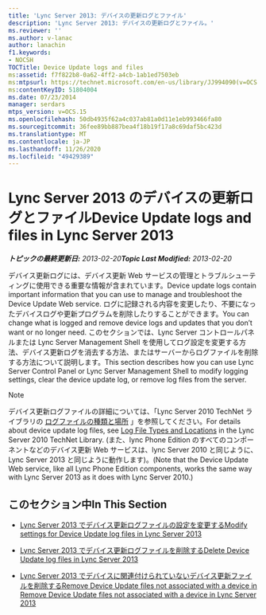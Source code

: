 ```yaml
---
title: 'Lync Server 2013: デバイスの更新ログとファイル'
description: 'Lync Server 2013: デバイスの更新ログとファイル。'
ms.reviewer: ''
ms.author: v-lanac
author: lanachin
f1.keywords:
- NOCSH
TOCTitle: Device Update logs and files
ms:assetid: f7f822b8-0a62-4ff2-a4cb-1ab1ed7503eb
ms:mtpsurl: https://technet.microsoft.com/en-us/library/JJ994090(v=OCS.15)
ms:contentKeyID: 51804004
ms.date: 07/23/2014
manager: serdars
mtps_version: v=OCS.15
ms.openlocfilehash: 50db4935f62a4c037ab81a0d11e1eb993466fa80
ms.sourcegitcommit: 36fee89bb887bea4f18b19f17a8c69daf5bc423d
ms.translationtype: MT
ms.contentlocale: ja-JP
ms.lasthandoff: 11/26/2020
ms.locfileid: "49429389"
---
```

# <a name="device-update-logs-and-files-in-lync-server-2013"></a><span data-ttu-id="a0789-103">Lync Server 2013 のデバイスの更新ログとファイル</span><span class="sxs-lookup"><span data-stu-id="a0789-103">Device Update logs and files in Lync Server 2013</span></span>

<div data-xmlns="http://www.w3.org/1999/xhtml">

<div class="topic" data-xmlns="http://www.w3.org/1999/xhtml" data-msxsl="urn:schemas-microsoft-com:xslt" data-cs="https://msdn.microsoft.com/">

<div data-asp="https://msdn2.microsoft.com/asp">



</div>

<div id="mainSection">

<div id="mainBody"><span data-ttu-id="a0789-104">

<span> </span></span><span class="sxs-lookup"><span data-stu-id="a0789-104">

<span> </span></span></span>

<span data-ttu-id="a0789-105">_**トピックの最終更新日:** 2013-02-20_</span><span class="sxs-lookup"><span data-stu-id="a0789-105">_**Topic Last Modified:** 2013-02-20_</span></span>

<span data-ttu-id="a0789-106">デバイス更新ログには、デバイス更新 Web サービスの管理とトラブルシューティングに使用できる重要な情報が含まれています。</span><span class="sxs-lookup"><span data-stu-id="a0789-106">Device update logs contain important information that you can use to manage and troubleshoot the Device Update Web service.</span></span> <span data-ttu-id="a0789-107">ログに記録される内容を変更したり、不要になったデバイスログや更新プログラムを削除したりすることができます。</span><span class="sxs-lookup"><span data-stu-id="a0789-107">You can change what is logged and remove device logs and updates that you don’t want or no longer need.</span></span> <span data-ttu-id="a0789-108">このセクションでは、Lync Server コントロールパネルまたは Lync Server Management Shell を使用してログ設定を変更する方法、デバイス更新ログを消去する方法、またはサーバーからログファイルを削除する方法について説明します。</span><span class="sxs-lookup"><span data-stu-id="a0789-108">This section describes how you can use Lync Server Control Panel or Lync Server Management Shell to modify logging settings, clear the device update log, or remove log files from the server.</span></span>

<div>


> [!NOTE]  
> <span data-ttu-id="a0789-109">デバイス更新ログファイルの詳細については、「Lync Server 2010 TechNet ライブラリの <A href="https://technet.microsoft.com/library/gg398250(v=ocs.14).aspx">ログファイルの種類と場所</A> 」を参照してください。</span><span class="sxs-lookup"><span data-stu-id="a0789-109">For details about device update log files, see <A href="https://technet.microsoft.com/library/gg398250(v=ocs.14).aspx">Log File Types and Locations</A> in the Lync Server 2010 TechNet Library.</span></span> <span data-ttu-id="a0789-110">(また、lync Phone Edition のすべてのコンポーネントなどのデバイス更新 Web サービスは、lync Server 2010 と同じように、Lync Server 2013 と同じように動作します)。</span><span class="sxs-lookup"><span data-stu-id="a0789-110">(Note that the Device Update Web service, like all Lync Phone Edition components, works the same way with Lync Server 2013 as it does with Lync Server 2010.)</span></span>



</div>

<div>

## <a name="in-this-section"></a><span data-ttu-id="a0789-111">このセクション中</span><span class="sxs-lookup"><span data-stu-id="a0789-111">In This Section</span></span>

  - [<span data-ttu-id="a0789-112">Lync Server 2013 でデバイス更新ログファイルの設定を変更する</span><span class="sxs-lookup"><span data-stu-id="a0789-112">Modify settings for Device Update log files in Lync Server 2013</span></span>](lync-server-2013-modify-settings-for-device-update-log-files.md)

  - [<span data-ttu-id="a0789-113">Lync Server 2013 でデバイス更新ログファイルを削除する</span><span class="sxs-lookup"><span data-stu-id="a0789-113">Delete Device Update log files in Lync Server 2013</span></span>](lync-server-2013-delete-device-update-log-files.md)

  - [<span data-ttu-id="a0789-114">Lync Server 2013 でデバイスに関連付けられていないデバイス更新ファイルを削除する</span><span class="sxs-lookup"><span data-stu-id="a0789-114">Remove Device Update files not associated with a device in Remove Device Update files not associated with a device in Lync Server 2013</span></span>](lync-server-2013-remove-device-update-files-not-associated-with-a-device.md)

<span data-ttu-id="a0789-115"></div>

</div>

<span> </span>

</div>

</div>

</span><span class="sxs-lookup"><span data-stu-id="a0789-115"></div>

</div>

<span> </span>

</div>

</div>

</span></span></div>

